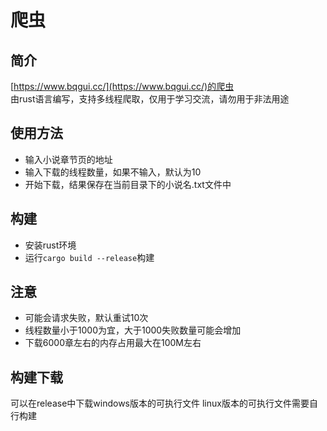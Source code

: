 # 爬虫
## 简介
[https://www.bqgui.cc/](https://www.bqgui.cc/)的爬虫  
由rust语言编写，支持多线程爬取，仅用于学习交流，请勿用于非法用途

## 使用方法
- 输入小说章节页的地址
- 输入下载的线程数量，如果不输入，默认为10
- 开始下载，结果保存在当前目录下的小说名.txt文件中

## 构建
- 安装rust环境
- 运行`cargo build --release`构建

## 注意
- 可能会请求失败，默认重试10次
- 线程数量小于1000为宜，大于1000失败数量可能会增加
- 下载6000章左右的内存占用最大在100M左右

## 构建下载
可以在release中下载windows版本的可执行文件
linux版本的可执行文件需要自行构建